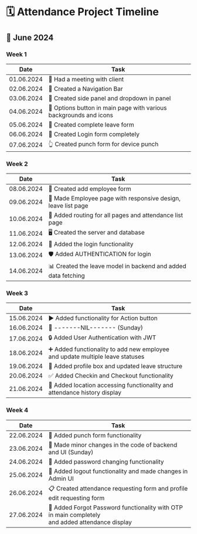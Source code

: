<!-- 
# ATTENDANCE PROJECT STARTED AT JUNE 1

- 01.06.2024 -> Had a meeting with client 
- 02.06.2024 -> Created a Navigation Bar
- 03.06.2024 -> Created side panel and the dropdown in panel
- 04.06.2024 -> Options button in main page with various background and icons 
- 05.06.2024 -> Created complete leave form 
- 06.06.2024 -> Created Login form completely 
- 07.06.2024 -> Created punch form for device punch 
- 08.06.2024 -> Created add employee form
- 09.06.2024 -> Made Employee page with responsive, leave list page 
- 10.06.2024 -> Added routing for all the pages and attendance list page
- 11.06.2024 -> Created the server and database 
- 12.06.2024 -> Added the login functionality
- 13.06.2024 -> Added AUTHENTICATION for login 
- 14.06.2024 -> Created the leave model in backend and added fetching of data
- 15.06.2024 -> Added functionality for Action button
- 16.06.2024 -> -------NIL-------(Sunday)
- 17.06.2024 -> Added User Authentication with JWT
- 18.06.2024 -> Added functionality to add new employee and added functionality to update status of multiple leave at a time
- 19.06.2024 -> Added profile box and update leave structure
- 20.06.2024 -> Added Checkin and Checkout functionality
- 21.06.2024 -> Added location accessing functionality and added attendance history display
- 22.06.2024 -> Added punch form functionality
- 23.06.2024 -> Made minor changes in the code (Sunday)
- 24.06.2024 -> Added password Changing functionality
- 25.06.2024 -> Added the logout functionality and made some changes in Admin UI
- 26.06.2024 -> Created the attendance requesting form and profile edit requesting form
- 27.06.2024 -> Added the Forgot Password functionality with the OTP in main completely -->

# 🗓️ Attendance Project Timeline

## 📅 June 2024

### Week 1
| Date | Task |
|------|------|
| 01.06.2024 | 🤝 Had a meeting with client |
| 02.06.2024 | 🧭 Created a Navigation Bar |
| 03.06.2024 | 📑 Created side panel and dropdown in panel |
| 04.06.2024 | 🎨 Options button in main page with various backgrounds and icons |
| 05.06.2024 | 📝 Created complete leave form |
| 06.06.2024 | 🔐 Created Login form completely |
| 07.06.2024 | 👆 Created punch form for device punch |

### Week 2
| Date | Task |
|------|------|
| 08.06.2024 | 👥 Created add employee form |
| 09.06.2024 | 📱 Made Employee page with responsive design, leave list page |
| 10.06.2024 | 🔗 Added routing for all pages and attendance list page |
| 11.06.2024 | 🖥️ Created the server and database |
| 12.06.2024 | 🔑 Added the login functionality |
| 13.06.2024 | 🛡️ Added AUTHENTICATION for login |
| 14.06.2024 | 📊 Created the leave model in backend and added data fetching |

### Week 3
| Date | Task |
|------|------|
| 15.06.2024 | ▶️ Added functionality for Action button |
| 16.06.2024 | 🚫 -------NIL------- (Sunday) |
| 17.06.2024 | 🔒 Added User Authentication with JWT |
| 18.06.2024 | ➕ Added functionality to add new employee <br /> and update multiple leave statuses |
| 19.06.2024 | 👤 Added profile box and updated leave structure |
| 20.06.2024 | ✅ Added Checkin and Checkout functionality |
| 21.06.2024 | 📍 Added location accessing functionality and attendance history display |

### Week 4
| Date | Task |
|------|------|
| 22.06.2024 | 👊 Added punch form functionality |
| 23.06.2024 | 🔧 Made minor changes in the code of backend and UI (Sunday) |
| 24.06.2024 | 🔑 Added password changing functionality |
| 25.06.2024 | 🚪 Added logout functionality and made changes in Admin UI |
| 26.06.2024 | 📋 Created attendance requesting form and profile edit requesting form |
| 27.06.2024 | 🔐 Added Forgot Password functionality with OTP in main completely <br /> and added attendance display |
